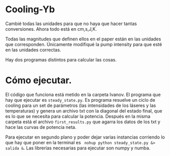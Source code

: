 # Cooling-Yb

Cambié todas las unidades para que no haya que hacer tantas conversiones. Ahora todo está en cm,s,J,K. 

Todas las magnitudes que definen ellos en el paper están en las unidades que corresponden. Únicamente modifiqué la pump intensity para que esté en las unidades correctas. 

Hay dos programas distintos para calcular las cosas. 

# Cómo ejecutar.
El código que funciona está metido en la carpeta Ivanov. El programa que hay que ejecutar es ```steady_state.py```. Es programa resuelve un ciclo de cooling para un set de parámetros (las intensidades de los láseres y las temperaturas) y genera un archivo txt con la diagonal del estado final, que es lo que se necesita para calcular la potencia. Después en la misma carpeta está el archivo ```first_results.py``` que agarra los datos de los txt y hace las curvas de potencia neta. 

Para ejecutar en segundo plano y poder dejar varias instancias corriendo lo que hay que poner en la terminal es ``` nohup python steady_state.py &> salida &```. Las librerías necesarias para ejecutar son numpy y numba. 
